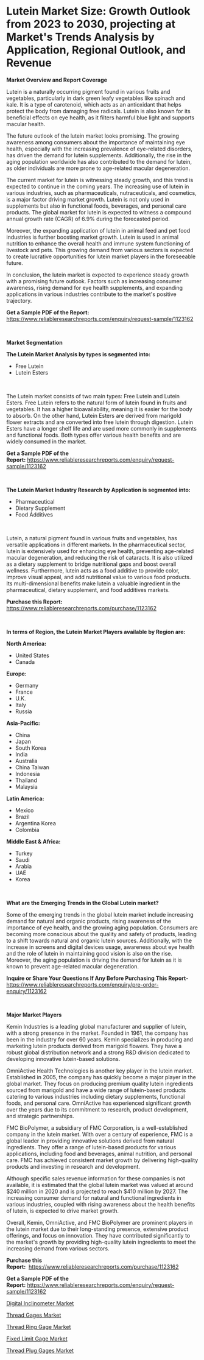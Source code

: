 <p><h1>Lutein Market Size: Growth Outlook from 2023 to 2030, projecting at Market's Trends Analysis by Application, Regional Outlook, and Revenue</h1></p><p><strong>Market Overview and Report Coverage</strong></p>
<p><p>Lutein is a naturally occurring pigment found in various fruits and vegetables, particularly in dark green leafy vegetables like spinach and kale. It is a type of carotenoid, which acts as an antioxidant that helps protect the body from damaging free radicals. Lutein is also known for its beneficial effects on eye health, as it filters harmful blue light and supports macular health.</p><p>The future outlook of the lutein market looks promising. The growing awareness among consumers about the importance of maintaining eye health, especially with the increasing prevalence of eye-related disorders, has driven the demand for lutein supplements. Additionally, the rise in the aging population worldwide has also contributed to the demand for lutein, as older individuals are more prone to age-related macular degeneration.</p><p>The current market for lutein is witnessing steady growth, and this trend is expected to continue in the coming years. The increasing use of lutein in various industries, such as pharmaceuticals, nutraceuticals, and cosmetics, is a major factor driving market growth. Lutein is not only used in supplements but also in functional foods, beverages, and personal care products. The global market for lutein is expected to witness a compound annual growth rate (CAGR) of 6.9% during the forecasted period.</p><p>Moreover, the expanding application of lutein in animal feed and pet food industries is further boosting market growth. Lutein is used in animal nutrition to enhance the overall health and immune system functioning of livestock and pets. This growing demand from various sectors is expected to create lucrative opportunities for lutein market players in the foreseeable future.</p><p>In conclusion, the lutein market is expected to experience steady growth with a promising future outlook. Factors such as increasing consumer awareness, rising demand for eye health supplements, and expanding applications in various industries contribute to the market's positive trajectory.</p></p>
<p><strong>Get a Sample PDF of the Report:</strong> <a href="https://www.reliableresearchreports.com/enquiry/request-sample/1123162">https://www.reliableresearchreports.com/enquiry/request-sample/1123162</a></p>
<p>&nbsp;</p>
<p><strong>Market Segmentation</strong></p>
<p><strong>The Lutein Market Analysis by types is segmented into:</strong></p>
<p><ul><li>Free Lutein</li><li>Lutein Esters</li></ul></p>
<p>&nbsp;</p>
<p><p>The Lutein market consists of two main types: Free Lutein and Lutein Esters. Free Lutein refers to the natural form of lutein found in fruits and vegetables. It has a higher bioavailability, meaning it is easier for the body to absorb. On the other hand, Lutein Esters are derived from marigold flower extracts and are converted into free lutein through digestion. Lutein Esters have a longer shelf life and are used more commonly in supplements and functional foods. Both types offer various health benefits and are widely consumed in the market.</p></p>
<p><strong>Get a Sample PDF of the Report:</strong>&nbsp;<a href="https://www.reliableresearchreports.com/enquiry/request-sample/1123162">https://www.reliableresearchreports.com/enquiry/request-sample/1123162</a></p>
<p>&nbsp;</p>
<p><strong>The Lutein Market Industry Research by Application is segmented into:</strong></p>
<p><ul><li>Pharmaceutical</li><li>Dietary Supplement</li><li>Food Additives</li></ul></p>
<p>&nbsp;</p>
<p><p>Lutein, a natural pigment found in various fruits and vegetables, has versatile applications in different markets. In the pharmaceutical sector, lutein is extensively used for enhancing eye health, preventing age-related macular degeneration, and reducing the risk of cataracts. It is also utilized as a dietary supplement to bridge nutritional gaps and boost overall wellness. Furthermore, lutein acts as a food additive to provide color, improve visual appeal, and add nutritional value to various food products. Its multi-dimensional benefits make lutein a valuable ingredient in the pharmaceutical, dietary supplement, and food additives markets.</p></p>
<p><strong>Purchase this Report:</strong>&nbsp; <a href="https://www.reliableresearchreports.com/purchase/1123162">https://www.reliableresearchreports.com/purchase/1123162</a></p>
<p>&nbsp;</p>
<p><strong>In terms of Region, the Lutein Market Players available by Region are:</strong></p>
<p>
    <p> <strong> North America: </strong>
        <ul>
            <li>United States</li>
            <li>Canada</li>
        </ul>
        </p> 
    <p> <strong> Europe: </strong>
        <ul>
            <li>Germany</li>
            <li>France</li>
            <li>U.K.</li>
            <li>Italy</li>
            <li>Russia</li>
        </ul>
        </p> 
    <p> <strong> Asia-Pacific: </strong>
        <ul>
            <li>China</li>
            <li>Japan</li>
            <li>South Korea</li>
            <li>India</li>
            <li>Australia</li>
            <li>China Taiwan</li>
            <li>Indonesia</li>
            <li>Thailand</li>
            <li>Malaysia</li>
        </ul>
        </p> 
    <p> <strong> Latin America: </strong>
        <ul>
            <li>Mexico</li>
            <li>Brazil</li>
            <li>Argentina Korea</li>
            <li>Colombia</li>
        </ul>
        </p> 
    <p> <strong> Middle East & Africa: </strong>
        <ul>
            <li>Turkey</li>
            <li>Saudi</li>
            <li>Arabia</li>
            <li>UAE</li>
            <li>Korea</li>
        </ul>
    </p>
    </p>
<p>&nbsp;</p>
<p><strong>What are the Emerging Trends in the Global Lutein market?</strong></p>
<p><p>Some of the emerging trends in the global lutein market include increasing demand for natural and organic products, rising awareness of the importance of eye health, and the growing aging population. Consumers are becoming more conscious about the quality and safety of products, leading to a shift towards natural and organic lutein sources. Additionally, with the increase in screens and digital devices usage, awareness about eye health and the role of lutein in maintaining good vision is also on the rise. Moreover, the aging population is driving the demand for lutein as it is known to prevent age-related macular degeneration.</p></p>
<p><strong>Inquire or Share Your Questions If Any Before Purchasing This Report</strong>- <a href="https://www.reliableresearchreports.com/enquiry/pre-order-enquiry/1123162">https://www.reliableresearchreports.com/enquiry/pre-order-enquiry/1123162</a></p>
<p>&nbsp;</p>
<p><strong>Major Market Players</strong></p>
<p><p>Kemin Industries is a leading global manufacturer and supplier of lutein, with a strong presence in the market. Founded in 1961, the company has been in the industry for over 60 years. Kemin specializes in producing and marketing lutein products derived from marigold flowers. They have a robust global distribution network and a strong R&D division dedicated to developing innovative lutein-based solutions.</p><p>OmniActive Health Technologies is another key player in the lutein market. Established in 2005, the company has quickly become a major player in the global market. They focus on producing premium quality lutein ingredients sourced from marigold and have a wide range of lutein-based products catering to various industries including dietary supplements, functional foods, and personal care. OmniActive has experienced significant growth over the years due to its commitment to research, product development, and strategic partnerships.</p><p>FMC BioPolymer, a subsidiary of FMC Corporation, is a well-established company in the lutein market. With over a century of experience, FMC is a global leader in providing innovative solutions derived from natural ingredients. They offer a range of lutein-based products for various applications, including food and beverages, animal nutrition, and personal care. FMC has achieved consistent market growth by delivering high-quality products and investing in research and development.</p><p>Although specific sales revenue information for these companies is not available, it is estimated that the global lutein market was valued at around $240 million in 2020 and is projected to reach $410 million by 2027. The increasing consumer demand for natural and functional ingredients in various industries, coupled with rising awareness about the health benefits of lutein, is expected to drive market growth.</p><p>Overall, Kemin, OmniActive, and FMC BioPolymer are prominent players in the lutein market due to their long-standing presence, extensive product offerings, and focus on innovation. They have contributed significantly to the market's growth by providing high-quality lutein ingredients to meet the increasing demand from various sectors.</p></p>
<p><strong>Purchase this Report:</strong>&nbsp;&nbsp;<a href="https://www.reliableresearchreports.com/purchase/1123162">https://www.reliableresearchreports.com/purchase/1123162</a></p>
<p></p>
<p><strong>Get a Sample PDF of the Report:</strong>&nbsp;<a href="https://www.reliableresearchreports.com/enquiry/request-sample/1123162">https://www.reliableresearchreports.com/enquiry/request-sample/1123162</a></p>
<p><p><a href="https://medium.com/@palm.quick.roof/digital-inclinometer-market-size-market-outlook-and-market-forecast-2023-to-2030-da504f87b04e">Digital Inclinometer Market</a></p><p><a href="https://medium.com/@index.mill.peace/thread-gages-market-comprehensive-assessment-by-type-application-and-geography-8e4d4347cf5e">Thread Gages Market</a></p><p><a href="https://medium.com/@press.bell.sigh/thread-ring-gage-market-report-reveals-the-latest-trends-and-growth-opportunities-of-this-market-70d86e90670f">Thread Ring Gage Market</a></p><p><a href="https://medium.com/@fire.belt.bug/decoding-fixed-limit-gage-market-metrics-market-share-trends-and-growth-patterns-fd9fe055115f">Fixed Limit Gage Market</a></p><p><a href="https://medium.com/@sink.pay.sand/analyzing-thread-plug-gages-market-global-industry-perspective-and-forecast-2023-to-2030-eec6b5a1db8c">Thread Plug Gages Market</a></p></p>